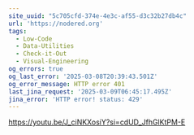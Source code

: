 ```yaml
---
site_uuid: "5c705cfd-374e-4e3c-af55-d3c32b27db4c"
url: 'https://nodered.org'
tags:
  - Low-Code
  - Data-Utilities
  - Check-it-Out
  - Visual-Engineering
og_errors: true
og_last_error: '2025-03-08T20:39:43.501Z'
og_error_message: HTTP error 401
last_jina_request: '2025-03-09T06:45:17.495Z'
jina_error: 'HTTP error! status: 429'
---
```


https://youtu.be/J_ciNKXosiY?si=cdUD_JfhGlKtPM-E
